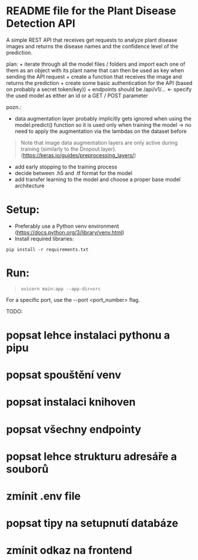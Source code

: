 # README file for the Plant Disease Detection API

A simple REST API that receives get requests to analyze plant disease images
and returns the disease names and the confidence level of the prediction.

plan:
    + iterate through all the model files / folders and import each one of them as an object
    with its plant name that can then be used as key when sending the API request
    + create a function that receives the image and returns the prediction
    + create some basic authentication for the API (based on probably a secret token/key))
    + endpoints should be /api/v1/... <- specify the used model as either an id or a GET / POST parameter

pozn.:
+ data augmentation layer probably implicitly gets ignored when using the model.predict() function
  so it is used only when training the model -> no need to apply the augmentation via the lambdas
  on the dataset before
> Note that image data augmentation layers are only active during training (similarly to the Dropout layer).
(https://keras.io/guides/preprocessing_layers/)
+ add early stopping to the training process
+ decide between .h5 and .tf format for the model
+ add transfer learning to the model and choose a proper base model architecture


# Setup:

+ Preferably use a Python venv environment (https://docs.python.org/3/library/venv.html)
+ Install required libraries:

```
pip install -r requirements.txt
```

# Run:

> `uvicorn main:app --app-dir=src`

For a specific port, use the --port <port_number> flag.

TODO:
# popsat lehce instalaci pythonu a pipu
# popsat spouštění venv
# popsat instalaci knihoven
# popsat všechny endpointy
# popsat lehce strukturu adresáře a souborů
# zmínit .env file
# popsat tipy na setupnutí databáze
# zmínit odkaz na frontend
